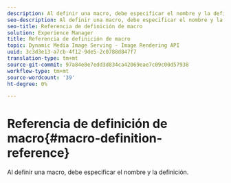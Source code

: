 ```yaml
---
description: Al definir una macro, debe especificar el nombre y la definición.
seo-description: Al definir una macro, debe especificar el nombre y la definición.
seo-title: Referencia de definición de macro
solution: Experience Manager
title: Referencia de definición de macro
topic: Dynamic Media Image Serving - Image Rendering API
uuid: 3c3d3e13-a7cb-4f12-9de5-2c0788d847f7
translation-type: tm+mt
source-git-commit: 97a84e8e7edd3d834ca42069eae7c09c00d57938
workflow-type: tm+mt
source-wordcount: '39'
ht-degree: 0%

---
```



# Referencia de definición de macro{#macro-definition-reference}

Al definir una macro, debe especificar el nombre y la definición.

